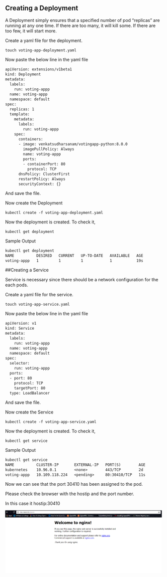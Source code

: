## Creating a Deployment

A Deployment simply ensures that a specified number of pod “replicas” are running at any one time. If there are too many, it will kill some. If there are too few, it will start more.

Create a yaml file for the deployment.
```
touch voting-app-deployment.yaml
```
Now paste the below line in the yaml file
```
apiVersion: extensions/v1beta1
kind: Deployment
metadata:
  labels:
    run: voting-appp
  name: voting-appp
  namespace: default
spec:
  replicas: 1
  template:
    metadata:
      labels:
        run: voting-appp
    spec:
      containers:
      - image: venkatsudharsanam/votingapp-python:8.0.0
        imagePullPolicy: Always
        name: voting-appp
        ports:
        - containerPort: 80
          protocol: TCP
      dnsPolicy: ClusterFirst
      restartPolicy: Always
      securityContext: {}
```

And save the file.

Now create the Deployment
```
kubectl create -f voting-app-deployment.yaml
```

Now the deployment is created. To check it,

```
kubectl get deployment
```
Sample Output
```
kubectl get deployment
NAME          DESIRED   CURRENT   UP-TO-DATE   AVAILABLE   AGE
voting-appp   1         1         1            1           19s
```

##Creating a Service

Service is necessary since there should be a network configuration for the each pods.

Create a yaml file for the service.
```
touch voting-app-service.yaml
```
Now paste the below line in the yaml file
```
apiVersion: v1
kind: Service
metadata:
  labels:
    run: voting-appp
  name: voting-appp
  namespace: default
spec:
  selector:
    run: voting-appp
  ports:
  - port: 80
    protocol: TCP
    targetPort: 80
  type: LoadBalancer
```
And save the file.

Now create the Service
```
kubectl create -f voting-app-service.yaml
```

Now the deployment is created. To check it,

```
kubectl get service
```
Sample Output
```
kubectl get service
NAME          CLUSTER-IP       EXTERNAL-IP   PORT(S)        AGE
kubernetes    10.96.0.1        <none>        443/TCP        2d
voting-appp   10.109.118.224   <pending>     80:30410/TCP   11s
```

Now we can see that the port 30410 has been assigned to the pod.

Please check the browser with the hostip and the port number.

In this case it hostip:30410

![alt text](images/Nginx.png "Nginx Page")

